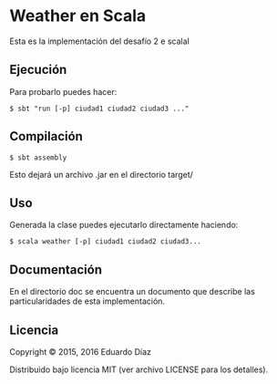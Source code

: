 # Weather en Scala 

Esta es la implementación del desafío 2 e scalal

## Ejecución

Para probarlo puedes hacer:

	$ sbt "run [-p] ciudad1 ciudad2 ciudad3 ..." 

## Compilación

 	$ sbt assembly

Esto dejará un archivo .jar en el directorio target/

## Uso

Generada la clase puedes ejecutarlo directamente haciendo:

	$ scala weather [-p] ciudad1 ciudad2 ciudad3...


## Documentación

En el directorio doc se encuentra un documento que describe las particularidades de esta implementación.

## Licencia

Copyright © 2015, 2016 Eduardo Díaz

Distribuido bajo licencia MIT (ver archivo LICENSE para los detalles).
